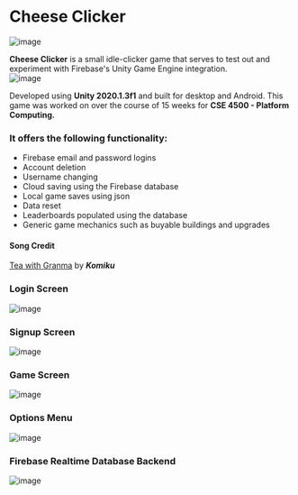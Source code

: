 # Cheese Clicker

![image](https://user-images.githubusercontent.com/53513566/118217284-fca0fd80-b429-11eb-8793-8f45fce50981.png)


**Cheese Clicker** is a small idle-clicker game that serves to test out and experiment with Firebase's Unity Game Engine integration.    
![image](https://user-images.githubusercontent.com/53513566/118217444-55709600-b42a-11eb-8634-0350fb1d7baa.png)
 
 Developed using **Unity 2020.1.3f1** and built for desktop and Android. This game was worked on over the course of 15 weeks for **CSE 4500 - Platform Computing.** 
 


### It offers the following functionality:
* Firebase email and password logins  
* Account deletion
* Username changing
* Cloud saving using the Firebase database  
* Local game saves using json  
* Data reset
* Leaderboards populated using the database
* Generic game mechanics such as buyable buildings and upgrades

#### Song Credit
[Tea with Granma](https://freemusicarchive.org/music/Komiku/Poupis_incredible_adventures_/Komiku_-_Poupis_incredible_adventures__-_56_Tea_with_Granma
) by ***Komiku***  

### Login Screen
![image](https://user-images.githubusercontent.com/53513566/118218066-8e5d3a80-b42b-11eb-96b6-7aaca1364b83.png)

### Signup Screen
![image](https://user-images.githubusercontent.com/53513566/118218170-c6647d80-b42b-11eb-9d35-155a0de076f5.png)

### Game Screen
![image](https://user-images.githubusercontent.com/53513566/118218110-a339ce00-b42b-11eb-8afa-169d1284edf4.png)

### Options Menu
![image](https://user-images.githubusercontent.com/53513566/118218194-d7ad8a00-b42b-11eb-8983-294f532d17cc.png)

### Firebase Realtime Database Backend
![image](https://user-images.githubusercontent.com/53513566/118218299-0b88af80-b42c-11eb-81b9-0511af375ab8.png)






